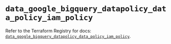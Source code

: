 # `data_google_bigquery_datapolicy_data_policy_iam_policy`

Refer to the Terraform Registry for docs: [`data_google_bigquery_datapolicy_data_policy_iam_policy`](https://registry.terraform.io/providers/hashicorp/google-beta/6.13.0/docs/data-sources/google_bigquery_datapolicy_data_policy_iam_policy).
